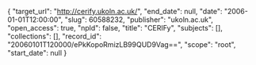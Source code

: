 {
  "target_url": "http://cerify.ukoln.ac.uk/", 
  "end_date": null, 
  "date": "2006-01-01T12:00:00", 
  "slug": 60588232, 
  "publisher": "ukoln.ac.uk", 
  "open_access": true, 
  "npld": false, 
  "title": "CERIFy", 
  "subjects": [], 
  "collections": [], 
  "record_id": "20060101T120000/ePkKopoRmizLB99QUD9Vag==", 
  "scope": "root", 
  "start_date": null
}

